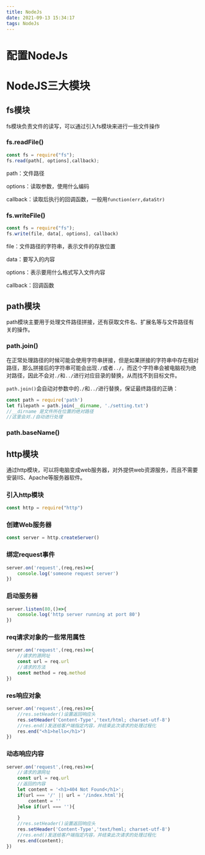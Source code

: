 ```yaml
---
title: NodeJs
date: 2021-09-13 15:34:17
tags: NodeJs
---
```

# 配置NodeJs
# NodeJS三大模块

## fs模块

fs模块负责文件的读写，可以通过引入fs模块来进行一些文件操作

### fs.readFile()

```js
const fs = require("fs");
fs.read(path[, options],callback);
```

path：文件路径

options：读取参数，使用什么编码

callback：读取后执行的回调函数，一般用`function(err,dataStr)`

### fs.writeFile()

```js
const fs = require("fs");
fs.write(file, data[, options], callback)
```

file：文件路径的字符串，表示文件的存放位置

data：要写入的内容

options：表示要用什么格式写入文件内容

callback：回调函数

## path模块

path模块主要用于处理文件路径拼接，还有获取文件名、扩展名等与文件路径有关的操作。

### path.join()

在正常处理路径的时候可能会使用字符串拼接，但是如果拼接的字符串中存在相对路径，那么拼接后的字符串可能会出现`./`或者`../`，而这个字符串会被电脑视为绝对路径，因此不会对`./`和`../`进行对应目录的替换，从而找不到目标文件。

`path.join()`会自动对参数中的`./`和`../`进行替换，保证最终路径的正确：

```js
const path = require('path')
let filepath = path.join(__dirname, './setting.txt')
//__dirname 是文件所在位置的绝对路径
//这里会对./自动进行处理
```

### path.baseName()

## http模块

通过http模块，可以将电脑变成web服务器，对外提供web资源服务，而且不需要安装IIS、Apache等服务器软件。

### 引入http模块

```js
const http = require("http")
```

### 创建Web服务器

```js
const server = http.createServer()
```

### 绑定request事件

```js
server.on('request',(req,res)=>{
	console.log('someone request server')
})
```

### 启动服务器

```js
server.listen(80,()=>{
	console.log('http server running at port 80')
})
```

### req请求对象的一些常用属性

```js
server.on('request',(req,res)=>{
    //请求的源网址
    const url = req.url
    //请求的方法
    const method = req.method
})
```

### res响应对象

```js
server.on('request',(req,res)=>{
    //res.setHeader()设置返回响应头
    res.setHeader('Content-Type','text/html; charset-utf-8')
    //res.end()发送给客户端指定内容，并结束此次请求的处理过程化
	res.end("<h1>hello</h1>")
})
```

### 动态响应内容

```js
server.on('request',(req,res)=>{
    //请求的源网址
    const url = req.url
    //返回的内容
    let content = '<h1>404 Not Found</h1>';
    if(url === '/' || url = '/index.html'){
        content = ''
    }else if(url === ''){
        
    }
    //res.setHeader()设置返回响应头
    res.setHeader('Content-Type','text/heml; charset-utf-8')
    //res.end()发送给客户端指定内容，并结束此次请求的处理过程化
	res.end(content);
})
```



